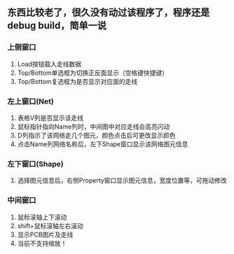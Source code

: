 ## 东西比较老了，很久没有动过该程序了，程序还是debug build，简单一说

### 上侧窗口
1. Load按钮载入走线数据
2. Top/Bottom单选框为切换正反面显示（空格键快捷键）
3. Top/Bottom复选框为是否显示对应面的走线

### 左上窗口(Net)
1. 表格V列是否显示该走线
2. 鼠标指针指向Name列时，中间图中对应走线会高亮闪动
3. D列指示了该网络走几个图元，颜色点击后可更改显示颜色
4. 点击Name列网络名称后，左下Shape窗口显示该网络图元信息

### 左下窗口(Shape)
1. 选择图元信息后，右侧Property窗口显示图元信息，宽度位置等，可拖动修改

### 中间窗口
1. 鼠标滚轴上下滚动
2. shift+鼠标滚轴左右滚动
3. 显示PCB图片及走线
4. 当前不支持缩放！

